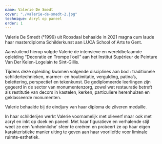 ```yaml
---
name: Valerie De Smedt
cover: "./valerie-de-smedt-2.jpg"
technique: Acryl op paneel
order: 1
---
```

Valerie De Smedt (°1999) uit Roosdaal behaalde in 2021 magna cum laude haar masterdiploma Schilderkunst aan LUCA School of Arts te Gent.

Aansluitend hierop volgde Valerie de intensieve en wereldbefaamde opleiding “Decoratie en Trompe l’oeil” aan het Institut Supérieur de Peinture Van Der Kelen-Logelain te Sint-Gillis. 

Tijdens deze opleiding kwamen volgende disciplines aan bod : traditionele schildertechnieken, marmer- en houtimitatie, vergulding, patina’s, belettering, perspectief en tekenkunst. De gediplomeerde leerlingen zijn gegeerd in de sector van monumentenzorg, zowel wat restauratie betreft als restitutie van decors in kastelen, kerken, particuliere herenhuizen en geklasseerde monumenten.

Valerie behaalde bij de eindjury van haar diploma de zilveren medaille. 

In haar schilderijen werkt Valerie voornamelijk met olieverf maar ook met acryl en inkt op doek en paneel. Met haar figuratieve en verhalende stijl weet ze een ‘unheimliche’ sfeer te creëren en probeert ze op haar eigen karakteristieke manier uiting te geven aan haar voorliefde voor liminale ruimte-esthetiek.